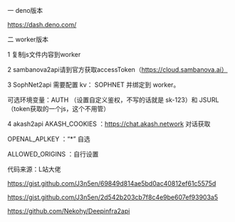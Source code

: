 一 deno版本

https://dash.deno.com/



二 worker版本


1 复制js文件内容到worker


2 sambanova2api请到官方获取accessToken（https://cloud.sambanova.ai）

3 SophNet2api
  需要配置 kv： SOPHNET 并绑定到 worker。

  可选环境变量：AUTH （设置自定义鉴权，不写的话就是 sk-123）和 JSURL（token获取的一个js，这个不用管）

4 akash2api
  AKASH_COOKIES ：https://chat.akash.network 对话获取
  
  OPENAL_APLKEY ：“*” 自选
  
  ALLOWED_ORIGINS ：自行设置



代码来源：L站大佬

https://gist.github.com/J3n5en/69849d814ae5bd0ac40812ef61c5575d


https://gist.github.com/J3n5en/2d542b203cb7f8c4e9be607ef93903a5

https://github.com/Nekohy/Deepinfra2api

